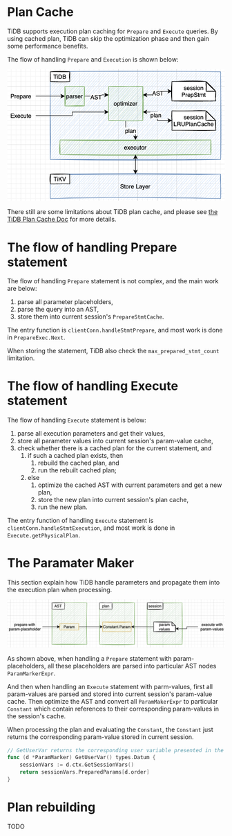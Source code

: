 # Plan Cache

TiDB supports execution plan caching for `Prepare` and `Execute` queries. By using cached plan, TiDB can skip the optimization phase and then gain some performance benefits.

The flow of handling `Prepare` and `Execution` is shown below:

![plan-cache-overview](../img/plan-cache-overview.png)

There still are some limitations about TiDB plan cache, and please see [the TiDB Plan Cache Doc](https://docs.pingcap.com/tidb/stable/sql-prepare-plan-cache) for more details.

# The flow of handling Prepare statement 

The flow of handling `Prepare` statement is not complex, and the main work are below:
1. parse all parameter placeholders, 
2. parse the query into an AST,
3. store them into current session's `PrepareStmtCache`.

The entry function is `clientConn.handleStmtPrepare`, and most work is done in `PrepareExec.Next`.

When storing the statement, TiDB also check the `max_prepared_stmt_count` limitation.

# The flow of handling Execute statement

The flow of handling `Execute` statement is below:
1. parse all execution parameters and get their values,
2. store all parameter values into current session's param-value cache,
3. check whether there is a cached plan for the current statement, and
   1. if such a cached plan exists, then 
      1. rebuild the cached plan, and
      2. run the rebuilt cached plan;
   2. else 
      1. optimize the cached AST with current parameters and get a new plan,
      2. store the new plan into current session's plan cache,
      3. run the new plan.

The entry function of handling `Execute` statement is `clientConn.handleStmtExecution`, and most work is done in `Execute.getPhysicalPlan`.

# The Paramater Maker

This section explain how TiDB handle parameters and propagate them into the execution plan when processing.

![plan-cache-param-maker](../img/plan-cache-param-maker.png)

As shown above, when handling a `Prepare` statement with param-placeholders, all these placeholders are parsed into particular AST nodes `ParamMarkerExpr`.

And then when handling an `Execute` statement with parm-values, first all param-values are parsed and stored into current session's param-value cache. Then optimize the AST and convert all `ParamMakerExpr` to particular `Constant` which contain references to their corresponding param-values in the session's cache.

When processing the plan and evaluating the `Constant`, the `Constant` just returns the corresponding param-value stored in current session.

```go
// GetUserVar returns the corresponding user variable presented in the `EXECUTE` statement or `COM_EXECUTE` command.
func (d *ParamMarker) GetUserVar() types.Datum {
	sessionVars := d.ctx.GetSessionVars()
	return sessionVars.PreparedParams[d.order]
}
```

# Plan rebuilding
TODO